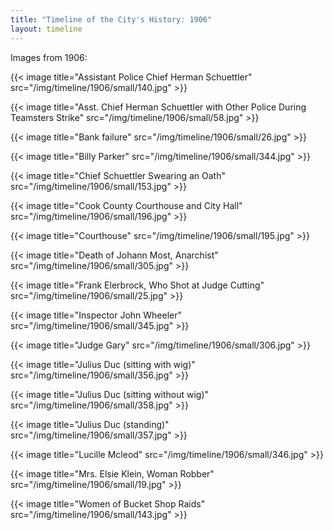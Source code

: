 ```yaml
---
title: "Timeline of the City's History: 1906"
layout: timeline
---
```

Images from 1906:

{{< image title="Assistant Police Chief Herman Schuettler" src="/img/timeline/1906/small/140.jpg" >}}

{{< image title="Asst. Chief Herman Schuettler with Other Police During Teamsters Strike" src="/img/timeline/1906/small/58.jpg" >}}

{{< image title="Bank failure" src="/img/timeline/1906/small/26.jpg" >}}

{{< image title="Billy Parker" src="/img/timeline/1906/small/344.jpg" >}}

{{< image title="Chief Schuettler Swearing an Oath" src="/img/timeline/1906/small/153.jpg" >}}

{{< image title="Cook County Courthouse and City Hall" src="/img/timeline/1906/small/196.jpg" >}}

{{< image title="Courthouse" src="/img/timeline/1906/small/195.jpg" >}}

{{< image title="Death of Johann Most, Anarchist" src="/img/timeline/1906/small/305.jpg" >}}

{{< image title="Frank Elerbrock, Who Shot at Judge Cutting" src="/img/timeline/1906/small/25.jpg" >}}

{{< image title="Inspector John Wheeler" src="/img/timeline/1906/small/345.jpg" >}}

{{< image title="Judge Gary" src="/img/timeline/1906/small/306.jpg" >}}

{{< image title="Julius Duc (sitting with wig)" src="/img/timeline/1906/small/356.jpg" >}}

{{< image title="Julius Duc (sitting without wig)" src="/img/timeline/1906/small/358.jpg" >}}

{{< image title="Julius Duc (standing)" src="/img/timeline/1906/small/357.jpg" >}}

{{< image title="Lucille Mcleod" src="/img/timeline/1906/small/346.jpg" >}}

{{< image title="Mrs. Elsie Klein, Woman Robber" src="/img/timeline/1906/small/19.jpg" >}}

{{< image title="Women of Bucket Shop Raids" src="/img/timeline/1906/small/143.jpg" >}}
